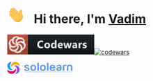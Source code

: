 <h1>
  <img height="40" src="/img/hi.gif">
  &nbsp Hi there, I'm
  <a href="https://github.com/volvad?tab=repositories">
    Vadim
  </a>
</h1>

[<img src="/img/codewars.png" width=200 alt=""/>](https://www.codewars.com/users/volvad)[![codewars](https://www.codewars.com/users/volvad/badges/large)](https://www.codewars.com/users/volvad)

[<img src="/img/sololearn.png" width=150 alt=""/>](https://www.sololearn.com/profile/26835374)

<img src="https://api2.sololearn.com/v2/certificates/CT-SQ6A1MI1/image/jpg" width="136" alt=""/><span>  </span><img src="https://api2.sololearn.com/v2/certificates/CT-B4FLEIUB/image/jpg" width="136" alt=""/><span>  </span><img src="https://api2.sololearn.com/v2/certificates/CT-MJLRBSF8/image/jpg" width="136" alt=""/><span>  </span><img src="https://api2.sololearn.com/v2/certificates/CT-CXXDMAKR/image/jpg" width="136" alt=""/><span>  </span><img src="https://api2.sololearn.com/v2/certificates/CT-LYXVFLKE/image/jpg" width="136" alt=""/><span>  </span><img src="https://api2.sololearn.com/v2/certificates/CT-UIIWTN3T/image/jpg" width="136" alt=""/>
